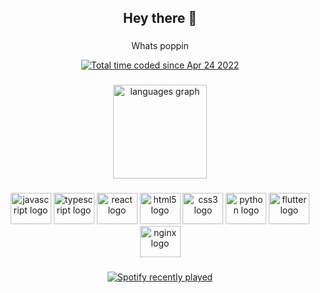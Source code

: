 <h2 align="middle">Hey there 👋

###

<p align="middle">Whats poppin</p>

<div align="middle">
  <a href="https://wakatime.com/@4a50d706-7ab0-4fb7-968f-ff8400944e59"><img src="https://wakatime.com/badge/user/4a50d706-7ab0-4fb7-968f-ff8400944e59.svg" alt="Total time coded since Apr 24 2022" /></a>
</div>

###

<div align="center">

  <img src="https://github-readme-stats.vercel.app/api/top-langs?locale=en&hide_title=true&layout=compact&card_width=320&langs_count=6&theme=aura&hide_border=true&username=KitsuneYokai" height="150" alt="languages graph"  />
</div>

###

<div align="center">
  <img src="https://cdn.jsdelivr.net/gh/devicons/devicon/icons/javascript/javascript-original.svg" height="50" width="65" alt="javascript logo"  />
  <img src="https://cdn.jsdelivr.net/gh/devicons/devicon/icons/typescript/typescript-plain.svg" height="50" width="65" alt="typescript logo"  />
  <img src="https://cdn.jsdelivr.net/gh/devicons/devicon/icons/react/react-original.svg" height="50" width="65" alt="react logo"  />
  <img src="https://cdn.jsdelivr.net/gh/devicons/devicon/icons/html5/html5-original.svg" height="50" width="65" alt="html5 logo"  />
  <img src="https://cdn.jsdelivr.net/gh/devicons/devicon/icons/css3/css3-original.svg" height="50" width="65" alt="css3 logo"  />
  <img src="https://cdn.jsdelivr.net/gh/devicons/devicon/icons/python/python-original.svg" height="50" width="65" alt="python logo"  />
  <img src="https://cdn.jsdelivr.net/gh/devicons/devicon/icons/flutter/flutter-original.svg" height="50" width="65" alt="flutter logo"  />
  <img src="https://cdn.jsdelivr.net/gh/devicons/devicon/icons/nginx/nginx-original.svg" height="50" width="65" alt="nginx logo"  />
</div>

###

<div align="middle">
  <a href="https://open.spotify.com/user/11136259176">
    <img src="https://spotify-recently-played-readme.vercel.app/api?user=11136259176&unique=true" alt="Spotify recently played"  />
  </a>
</div>

###
